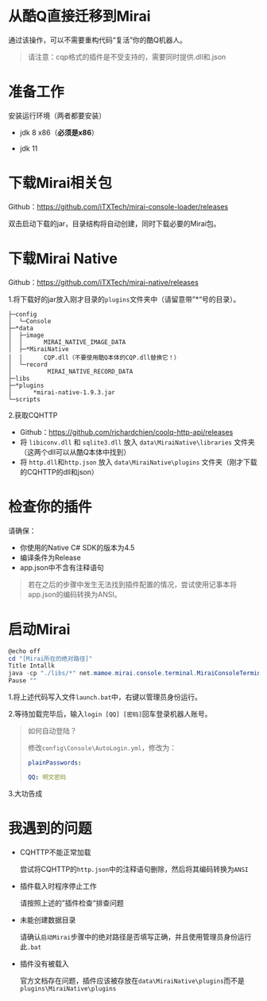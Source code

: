 # 从酷Q直接迁移到Mirai

通过该操作，可以不需要重构代码“复活”你的酷Q机器人。

> 请注意：cqp格式的插件是不受支持的，需要同时提供.dll和.json

# 准备工作

安装运行环境（两者都要安装）

* jdk 8 x86（**必须是x86**）

* jdk 11

# 下载Mirai相关包

Github：https://github.com/iTXTech/mirai-console-loader/releases

双击启动下载的jar，目录结构将自动创建，同时下载必要的Mirai包。

# 下载Mirai Native

Github：https://github.com/iTXTech/mirai-native/releases

1.将下载好的jar放入刚才目录的`plugins`文件夹中（请留意带”*“号的目录）。

```
├─config
│  └─Console
├─*data
│  ├─image
│  │      MIRAI_NATIVE_IMAGE_DATA
│  ├─*MiraiNative
│  │      CQP.dll（不要使用酷Q本体的CQP.dll替换它！）
│  └─record
│          MIRAI_NATIVE_RECORD_DATA
├─libs
├─*plugins
│      *mirai-native-1.9.3.jar
└─scripts
```

2.获取CQHTTP

* Github：https://github.com/richardchien/coolq-http-api/releases
* 将 `libiconv.dll` 和 `sqlite3.dll` 放入 `data\MiraiNative\libraries` 文件夹（这两个dll可以从酷Q本体中找到）
* 将 `http.dll`和`http.json` 放入 `data\MiraiNative\plugins` 文件夹（刚才下载的CQHTTP的dll和json）

# 检查你的插件

请确保：

* 你使用的Native C# SDK的版本为4.5
* 编译条件为Release
* app.json中不含有注释语句

> 若在之后的步骤中发生无法找到插件配置的情况，尝试使用记事本将app.json的编码转换为ANSI。

# 启动Mirai

```powershell
@echo off
cd "[Mirai所在的绝对路径]"
Title Intallk
java -cp "./libs/*" net.mamoe.mirai.console.terminal.MiraiConsoleTerminalLoader %*
Pause ""
```

1.将上述代码写入文件`launch.bat`中，右键以管理员身份运行。

2.等待加载完毕后，输入`login [QQ] [密码]`回车登录机器人账号。

> 如何自动登陆？
>
> 修改`config\Console\AutoLogin.yml`，修改为：
>
> ```yaml
> plainPasswords: 
> 
> QQ: 明文密码
> ```

3.大功告成

# 我遇到的问题

* CQHTTP不能正常加载

  尝试将CQHTTP的`http.json`中的注释语句删除，然后将其编码转换为`ANSI`

* 插件载入时程序停止工作

  请按照上述的”插件检查“排查问题

* 未能创建数据目录

  请确认`启动Mirai`步骤中的绝对路径是否填写正确，并且使用管理员身份运行此`.bat`

* 插件没有被载入

  官方文档存在问题，插件应该被存放在`data\MiraiNative\plugins`而不是`plugins\MiraiNative\plugins`